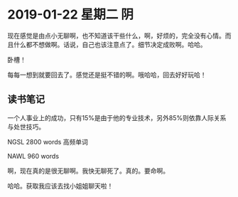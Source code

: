# **2019-01-22    星期二      阴**

现在感觉是由点小无聊啊，也不知道该干些什么，啊，好烦的，完全没有心情。而且什么都不想做啊。话说，自己也该注意点了。细节决定成败啊。哈哈。

卧槽！

每每一想到就要回去了。感觉还是挺不错的啊。哦哈哈，回去好好玩哈！

## **读书笔记**

一个人事业上的成功，只有15%是由于他的专业技术，另外85%则依靠人际关系与处世技巧。

NGSL 2800 words 高频单词

NAWL 960 words 

啊，现在真的是很无聊啊。我快无聊死了。真的。要命啊。

哈哈。获取我应该去找小姐姐聊天啦！